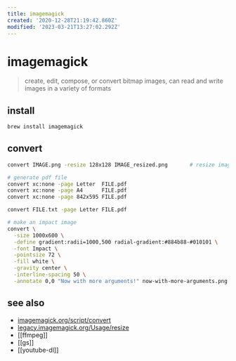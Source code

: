 ```yaml
---
title: imagemagick
created: '2020-12-28T21:19:42.860Z'
modified: '2023-03-21T13:27:02.292Z'
---
```


# imagemagick

> create, edit, compose, or convert bitmap images, can read and write images in a variety of formats

## install

```sh
brew install imagemagick
```

## convert

```sh
convert IMAGE.png -resize 128x128 IMAGE_resized.png       # resize image

# generate pdf file
convert xc:none -page Letter  FILE.pdf
convert xc:none -page A4      FILE.pdf
convert xc:none -page 842x595 FILE.pdf

convert FILE.txt -page Letter FILE.pdf

# make an impact image
convert \
  -size 1000x600 \
  -define gradient:radii=1000,500 radial-gradient:#884b88-#010101 \
  -font Impact \
  -pointsize 72 \
  -fill white \
  -gravity center \
  -interline-spacing 50 \
  -annotate 0,0 "Now with more arguments!" now-with-more-arguments.png
```

## see also

- [imagemagick.org/script/convert](https://imagemagick.org/script/convert.php)
- [legacy.imagemagick.org/Usage/resize](https://legacy.imagemagick.org/Usage/resize/)
- [[ffmpeg]]
- [[gs]]
- [[youtube-dl]]

